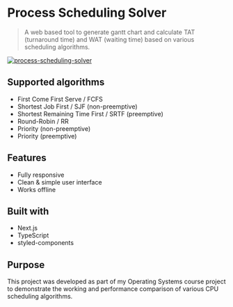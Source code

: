 # Process Scheduling Solver

> A web based tool to generate gantt chart and calculate TAT (turnaround time) and WAT (waiting time) based on various scheduling algorithms.

[![process-scheduling-solver](https://user-images.githubusercontent.com/19908657/120210473-6874ca00-c262-11eb-96a2-5c4742fea816.png)](https://boonsuen.com/process-scheduling-solver)



## Supported algorithms

- First Come First Serve / FCFS
- Shortest Job First / SJF (non-preemptive)
- Shortest Remaining Time First / SRTF (preemptive)
- Round-Robin / RR
- Priority (non-preemptive)
- Priority (preemptive)

## Features

- Fully responsive
- Clean & simple user interface
- Works offline

## Built with

- Next.js
- TypeScript
- styled-components

## Purpose

This project was developed as part of my Operating Systems course project to demonstrate the working and performance comparison of various CPU scheduling algorithms.
